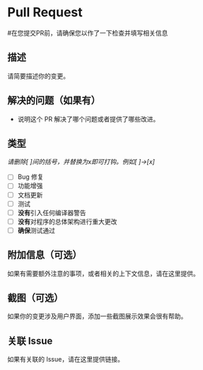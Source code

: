 # Pull Request
#在您提交PR前，请确保您以作了一下检查并填写相关信息

## 描述

请简要描述你的变更。

## 解决的问题（如果有）

- 说明这个 PR 解决了哪个问题或者提供了哪些改进。

## 类型 
*请删除[ ]间的括号，并替换为x即可打钩。例如[ ]→[x]*

- [ ] Bug 修复
- [ ] 功能增强
- [ ] 文档更新
- [ ] 测试
- [ ] **没有**引入任何编译器警告
- [ ] **没有**对程序的总体架构进行重大更改
- [ ] **确保**测试通过

## 附加信息（可选）

如果有需要额外注意的事项，或者相关的上下文信息，请在这里提供。

## 截图（可选）

如果你的变更涉及用户界面，添加一些截图展示效果会很有帮助。

## 关联 Issue

如果有关联的 Issue，请在这里提供链接。
